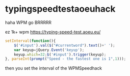 # typingspeedtestaoeuhack
haha WPM go BRRRRR

ez 1k+ wpm
https://typing-speed-test.aoeu.eu/

```javascript
setInterval(function(){
    $('#input').val($("#currentword").text()+' ');
    var keyup=jQuery.Event('keyup');
    keyup.which=32;$('#input').trigger(keyup);
}, parseInt(prompt("Speed - the fastest one is 1",1)));
```
then you set the interval of the WPMSpeedhack
